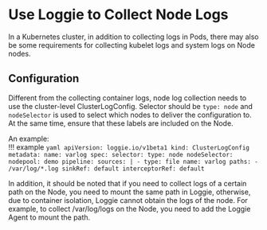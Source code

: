 # Use Loggie to Collect Node Logs

In a Kubernetes cluster, in addition to collecting logs in Pods, there may also be some requirements for collecting kubelet logs and system logs on Node nodes.


## Configuration 
Different from the collecting container logs, node log collection needs to use the cluster-level ClusterLogConfig. Selector should be `type: node` and `nodeSelector` is used to select which nodes to deliver the configuration to. At the same time, ensure that these labels are included on the Node.

An example:   
!!! example
    ```yaml
    apiVersion: loggie.io/v1beta1
    kind: ClusterLogConfig
    metadata:
      name: varlog
    spec:
      selector:
        type: node
        nodeSelector:
          nodepool: demo
      pipeline:
        sources: |
          - type: file
            name: varlog
            paths:
              - /var/log/*.log
        sinkRef: default
        interceptorRef: default
    ```
 
In addition, it should be noted that if you need to collect logs of a certain path on the Node, you need to mount the same path in Loggie, otherwise, due to container isolation, Loggie cannot obtain the logs of the node.
For example, to collect /var/log/logs on the Node, you need to add the Loggie Agent to mount the path.